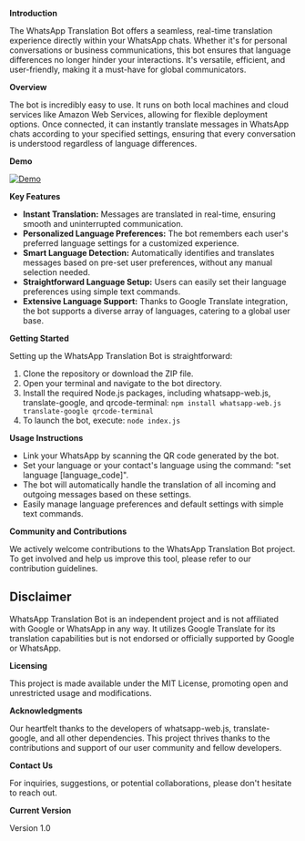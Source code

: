 **Introduction**

The WhatsApp Translation Bot offers a seamless, real-time translation experience directly within your WhatsApp chats. Whether it's for personal conversations or business communications, this bot ensures that language differences no longer hinder your interactions. It's versatile, efficient, and user-friendly, making it a must-have for global communicators.

**Overview**

The bot is incredibly easy to use. It runs on both local machines and cloud services like Amazon Web Services, allowing for flexible deployment options. Once connected, it can instantly translate messages in WhatsApp chats according to your specified settings, ensuring that every conversation is understood regardless of language differences.

**Demo** 

[![Demo](http://img.youtube.com/vi/OvJL2R9Qygs/0.jpg)](https://www.youtube.com/watch?v=OvJL2R9Qygs)

**Key Features**

- **Instant Translation:** Messages are translated in real-time, ensuring smooth and uninterrupted communication.
- **Personalized Language Preferences:** The bot remembers each user's preferred language settings for a customized experience.
- **Smart Language Detection:** Automatically identifies and translates messages based on pre-set user preferences, without any manual selection needed.
- **Straightforward Language Setup:** Users can easily set their language preferences using simple text commands.
- **Extensive Language Support:** Thanks to Google Translate integration, the bot supports a diverse array of languages, catering to a global user base.

**Getting Started**

Setting up the WhatsApp Translation Bot is straightforward:

1. Clone the repository or download the ZIP file.
2. Open your terminal and navigate to the bot directory.
3. Install the required Node.js packages, including whatsapp-web.js, translate-google, and qrcode-terminal: `npm install whatsapp-web.js translate-google qrcode-terminal`
4. To launch the bot, execute: `node index.js`

**Usage Instructions**

- Link your WhatsApp by scanning the QR code generated by the bot.
- Set your language or your contact's language using the command: "set language [language_code]". 
- The bot will automatically handle the translation of all incoming and outgoing messages based on these settings.
- Easily manage language preferences and default settings with simple text commands.

**Community and Contributions**

We actively welcome contributions to the WhatsApp Translation Bot project. To get involved and help us improve this tool, please refer to our contribution guidelines.

## Disclaimer
WhatsApp Translation Bot is an independent project and is not affiliated with Google or WhatsApp in any way. It utilizes Google Translate for its translation capabilities but is not endorsed or officially supported by Google or WhatsApp.

**Licensing**

This project is made available under the MIT License, promoting open and unrestricted usage and modifications.

**Acknowledgments**

Our heartfelt thanks to the developers of whatsapp-web.js, translate-google, and all other dependencies. This project thrives thanks to the contributions and support of our user community and fellow developers.

**Contact Us**

For inquiries, suggestions, or potential collaborations, please don't hesitate to reach out.

**Current Version**

Version 1.0



